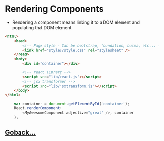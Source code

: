 # Rendering Components

- Rendering a component means linking it to a DOM element and populating that DOM element

```html
<html>
    <head>
        <!-- Page style - Can be bootstrap, foundation, bulma, etc... -->
        <link href="styles/style.css" rel="stylesheet" />        
    </head>
    <body>
        <div id="container"></div>

        <!-- react library -->
        <script src="lib/react.js"></script>
        <!-- jsx transformer -->
        <script src="lib/jsxtransform.js"></script>
    </body>
</html>
```

```js
    var container = document.getElementById('container');
    React.renderComponent(
        <MyAwesomeComponent adjective="great" />, container
    );
```

## [Goback...](./index.md)